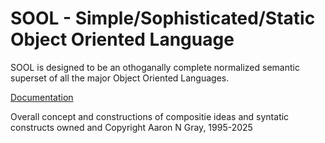 # SOOL - Simple/Sophisticated/Static Object Oriented Language

SOOL is designed to be an othoganally complete normalized semantic superset of all the major Object Oriented Languages. 

[Documentation](./docs/index.md)

Overall concept and constructions of compositie ideas and syntatic constructs owned and Copyright Aaron N Gray, 1995-2025
